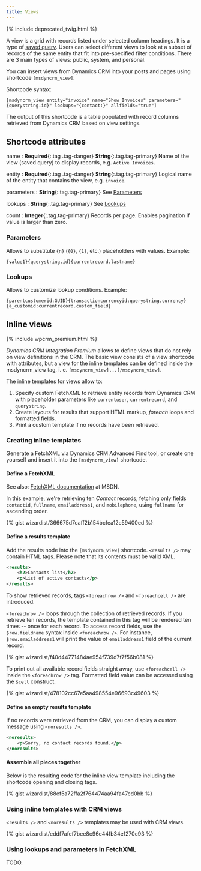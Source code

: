 ```yaml
---
title: Views
---
```


{% include deprecated_twig.html %}

A view is a grid with records listed under selected column headings. It is a type of [saved query](https://msdn.microsoft.com/en-us/library/gg328457.aspx). Users can select different views to look at a subset of records of the same entity that fit into pre-specified filter conditions. There are 3 main types of views: public, system, and personal.

You can insert views from Dynamics CRM into your posts and pages using shortcode `[msdyncrm_view]`.

Shortcode syntax:

```
[msdyncrm_view entity="invoice" name="Show Invoices" parameters="{querystring.id}" lookups="{contact:}" allfields="true"]
```

The output of this shortcode is a table populated with record columns retrieved from Dynamics CRM based on view settings.

## Shortcode attributes

name
: **Required**{:.tag .tag-danger} **String**{:.tag.tag-primary} Name of the view (saved query) to display records, e.g. `Active Invoices`.

entity
: **Required**{:.tag .tag-danger} **String**{:.tag.tag-primary} Logical name of the entity that contains the view, e.g. `invoice`.

parameters
: **String**{:.tag.tag-primary} See [Parameters](#parameters)

lookups
: **String**{:.tag.tag-primary} See [Lookups](#lookups)

count
: **Integer**{:.tag.tag-primary} Records per page. Enables pagination if value is larger than zero.

### Parameters

Allows to substitute `{n}` (`{0}`, `{1}`, etc.) placeholders with values. Example:

`{value1}{querystring.id}{currentrecord.lastname}`

### Lookups

Allows to customize lookup conditions. Example:

`{parentcustomerid:GUID}{transactioncurrencyid:querystring.currency}{a_customid:currentrecord.custom_field}`

## Inline views
{% include wpcrm_premium.html %}

*Dynamics CRM Integration Premium* allows to define views that do not rely on view definitions in the CRM. The basic view consists of a view shortcode with attributes, but a view for the inline templates can be defined inside the msdyncrm_view tag, i. e. `[msdyncrm_view]...[/msdyncrm_view]`.

The inline templates for views allow to:

1. Specify custom FetchXML to retrieve entity records from Dynamics CRM with placeholder parameters like `currentuser`, `currentrecord`, and `querystring`.
1. Create layouts for results that support HTML markup, *foreach* loops and formatted fields.
1. Print a custom template if no records have been retrieved.

### Creating inline templates

Generate a FetchXML via Dynamics CRM Advanced Find tool, or create one yourself and insert it into the `[msdyncrm_view]` shortcode.

#### Define a FetchXML

See also: [FetchXML documentation](https://msdn.microsoft.com/en-us/library/gg328332.aspx) at MSDN.

In this example, we're retrieving ten *Contact* records, fetching only fields `contactid`, `fullname`, `emailaddress1`, and `mobilephone`, using `fullname` for ascending order.

{% gist wizardist/366675d7caff2b154bcfea12c59400ed %}

#### Define a results template

Add the results node into the `[msdyncrm_view]` shortcode. `<results />` may contain HTML tags. Please note that its contents must be valid XML.

```xml
<results>
    <h2>Contacts list</h2>
    <p>List of active contacts</p>
</results>
```

To show retrieved records, tags `<foreachrow />` and `<foreachcell />` are introduced.

`<foreachrow />` loops through the collection of retrieved records. If you retrieve ten records, the template contained in this tag will be rendered ten times -- once for each record. To access record fields, use the `$row.fieldname` syntax inside `<foreachrow />`. For instance, `$row.emailaddress1` will print the value of `emailaddress1` field of the current record.

{% gist wizardist/f40d44771484ae954f739d7f7f56b081 %}

To print out all available record fields straight away, use `<foreachcell />` inside the `<foreachrow />` tag. Formatted field value can be accessed using the `$cell` construct.

{% gist wizardist/478102cc67e5aa498554e96693c49603 %}

#### Define an empty results template

If no records were retrieved from the CRM, you can display a custom message using `<noresults />`.

```xml
<noresults>
    <p>Sorry, no contact records found.</p>
</noresults>
```

#### Assemble all pieces together

Below is the resulting code for the inline view template including the shortcode opening and closing tags.

{% gist wizardist/88ef5a72ffa2f764474aa94fa47cd0bb %}

### Using inline templates with CRM views

`<results />` and `<noresults />` templates may be used with CRM views.

{% gist wizardist/eddf7afef7bee8c96e44fb34ef270c93 %}

### Using lookups and parameters in FetchXML

TODO.
